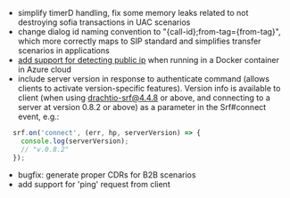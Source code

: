 * simplify timerD handling, fix some memory leaks related to not destroying sofia transactions in UAC scenarios
* change dialog id naming convention to "{call-id};from-tag={from-tag}", which more correctly maps to SIP standard and simplifies transfer scenarios in applications
* [add support for detecting public ip](https://github.com/davehorton/drachtio-server/blob/98f20d7b0cd672b275e048ba759673e2d99a2fc5/entrypoint.sh#L19) when running in a Docker container in Azure cloud
* include server version in response to authenticate command (allows clients to activate version-specific features). Version info is available to client (when using [drachtio-srf@4.4.8](https://www.npmjs.com/package/drachtio-srf) or above, and connecting to a server at version 0.8.2 or above) as a parameter in the Srf#connect event, e.g.: 
```js
  srf.on('connect', (err, hp, serverVersion) => {
    console.log(serverVersion);
    // "v.0.8.2"
  });
```
* bugfix: generate proper CDRs for B2B scenarios
* add support for 'ping' request from client